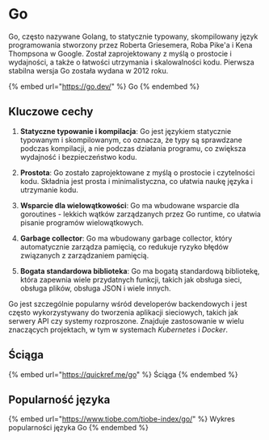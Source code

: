 # Go

Go, często nazywane Golang, to statycznie typowany, skompilowany język programowania stworzony przez Roberta Griesemera, Roba Pike'a i Kena Thompsona w Google. Został zaprojektowany z myślą o prostocie i wydajności, a także o łatwości utrzymania i skalowalności kodu. Pierwsza stabilna wersja Go została wydana w 2012 roku.

{% embed url="https://go.dev/" %}
Go
{% endembed %}

## Kluczowe cechy

1. **Statyczne typowanie i kompilacja**: Go jest językiem statycznie typowanym i skompilowanym, co oznacza, że typy są sprawdzane podczas kompilacji, a nie podczas działania programu, co zwiększa wydajność i bezpieczeństwo kodu.

2. **Prostota**: Go zostało zaprojektowane z myślą o prostocie i czytelności kodu. Składnia jest prosta i minimalistyczna, co ułatwia naukę języka i utrzymanie kodu.

3. **Wsparcie dla wielowątkowości**: Go ma wbudowane wsparcie dla goroutines - lekkich wątków zarządzanych przez Go runtime, co ułatwia pisanie programów wielowątkowych.

4. **Garbage collector**: Go ma wbudowany garbage collector, który automatycznie zarządza pamięcią, co redukuje ryzyko błędów związanych z zarządzaniem pamięcią.

5. **Bogata standardowa biblioteka**: Go ma bogatą standardową bibliotekę, która zapewnia wiele przydatnych funkcji, takich jak obsługa sieci, obsługa plików, obsługa JSON i wiele innych.

Go jest szczególnie popularny wśród developerów backendowych i jest często wykorzystywany do tworzenia aplikacji sieciowych, takich jak serwery API czy systemy rozproszone. Znajduje zastosowanie w wielu znaczących projektach, w tym w systemach *Kubernetes* i *Docker*.

## Ściąga

{% embed url="https://quickref.me/go" %}
Ściąga
{% endembed %}

## Popularność języka

{% embed url="https://www.tiobe.com/tiobe-index/go/" %}
Wykres popularności języka Go
{% endembed %}
